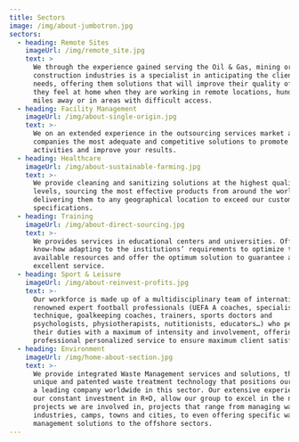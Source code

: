 ```yaml
---
title: Sectors
image: /img/about-jumbotron.jpg
sectors:
  - heading: Remote Sites
    imageUrl: /img/remote_site.jpg
    text: >
      We through the experience gained serving the Oil & Gas, mining or
      construction industries is a specialist in anticipating the client’ s
      needs, offering them solutions that will improve their quality of life so
      they feel at home when they are working in remote locations, hundreds of
      miles away or in areas with difficult access.
  - heading: Facility Management
    imageUrl: /img/about-single-origin.jpg
    text: >-
      We on an extended experience in the outsourcing services market and offers
      companies the most adequate and competitive solutions to promote your
      activities and improve your results.
  - heading: Healthcare
    imageUrl: /img/about-sustainable-farming.jpg
    text: >-
      We provide cleaning and sanitizing solutions at the highest quality
      levels, sourcing the most effective products from around the world and
      delivering them to any geographical location to exceed our customers’
      specifications.
  - heading: Training
    imageUrl: /img/about-direct-sourcing.jpg
    text: >-
      We provides services in educational centers and universities. Offering our
      know-how adapting to the institutions’ requirements to optimize the
      available resources and offer the optimum solution to guarantee an
      excellent service.
  - heading: Sport & Leisure
    imageUrl: /img/about-reinvest-profits.jpg
    text: >-
      Our workforce is made up of a multidisciplinary team of internationally
      renowned expert football professionals (UEFA A coaches, specialists in
      technique, goalkeeping coaches, trainers, sports doctors and
      psychologists, physiotherapists, nutitionists, educators…) who perform
      their duties with a maximum of intensity and involvement, offering a
      professional personalized service to ensure maximum client satisfaction.
  - heading: Environment
    imageUrl: /img/home-about-section.jpg
    text: >-
      We provide integrated Waste Management services and solutions, through
      unique and patented waste treatment technology that positions our group as
      a leading company worldwide in this sector. Our extensive experience and
      our constant investment in R+D, allow our group to excel in the numerous
      projects we are involved in, projects that range from managing waste in
      industries, camps, towns and cities, to even offering specific waste
      management solutions to the offshore sectors.
---
```


